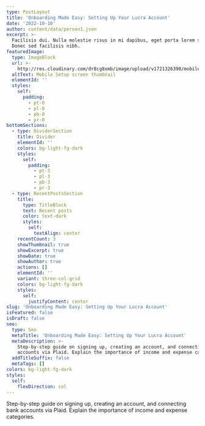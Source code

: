 ```yaml
---
type: PostLayout
title: 'Onboarding Made Easy: Setting Up Your Lucra Account'
date: '2022-10-10'
author: content/data/person1.json
excerpt: >-
  Facilisis dui. Nulla molestie risus in mi dapibus, eget porta lorem semper.
  Donec sed facilisis nibh.
featuredImage:
  type: ImageBlock
  url: >-
    http://res.cloudinary.com/dr8cg8xmb/image/upload/v1721326390/mobile_Sign_up_screen.png
  altText: Mobile Setup screen thumbnail
  elementId: ''
  styles:
    self:
      padding:
        - pt-0
        - pl-0
        - pb-0
        - pr-0
bottomSections:
  - type: DividerSection
    title: Divider
    elementId: ''
    colors: bg-light-fg-dark
    styles:
      self:
        padding:
          - pt-3
          - pl-3
          - pb-3
          - pr-3
  - type: RecentPostsSection
    title:
      type: TitleBlock
      text: Recent posts
      color: text-dark
      styles:
        self:
          textAlign: center
    recentCount: 3
    showThumbnail: true
    showExcerpt: true
    showDate: true
    showAuthor: true
    actions: []
    elementId: ''
    variant: three-col-grid
    colors: bg-light-fg-dark
    styles:
      self:
        justifyContent: center
slug: 'Onboarding Made Easy: Setting Up Your Lucra Account'
isFeatured: false
isDraft: false
seo:
  type: Seo
  metaTitle: 'Onboarding Made Easy: Setting Up Your Lucra Account'
  metaDescription: >-
    Step-by-step guide on signing up, creating an account, and connecting bank
    accounts via Plaid. Explain the importance of income and expense categories.
  addTitleSuffix: false
  metaTags: []
colors: bg-light-fg-dark
styles:
  self:
    flexDirection: col
---
```


Step-by-step guide on signing up, creating an account, and connecting bank accounts via Plaid. Explain the importance of income and expense categories.

